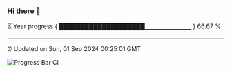 ### Hi there 👋

⏳ Year progress { ████████████████████▁▁▁▁▁▁▁▁▁▁ } 66.67 %

---

⏰ Updated on Sun, 01 Sep 2024 00:25:01 GMT

![Progress Bar CI](https://github.com/liununu/liununu/workflows/Progress%20Bar%20CI/badge.svg)
